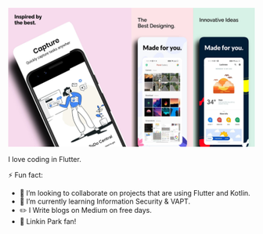 ![alt text](./top.webp)

I love coding in Flutter.  

⚡ Fun fact:
- 👯 I’m looking to collaborate on projects that are using Flutter and Kotlin.
- 🌱 I’m currently learning Information Security & VAPT.
- :pencil2: I Write blogs on Medium on free days.
- :musical_note: Linkin Park fan!


